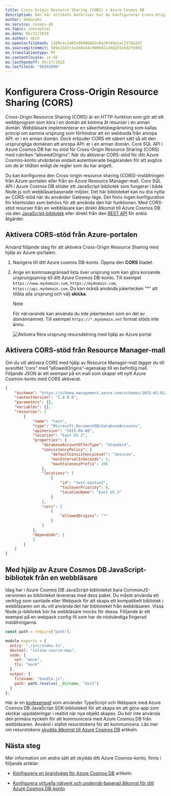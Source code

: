 ```yaml
---
title: Cross-Origin Resource Sharing (CORS) i Azure Cosmos DB
description: Den här artikeln beskriver hur du konfigurerar Cross-Origin Resource Sharing (CORS) i Azure Cosmos DB med hjälp av Azure-portalen och Azure Resource Manager-mallar.
author: deborahc
ms.service: cosmos-db
ms.topic: conceptual
ms.date: 05/23/2019
ms.author: dech
ms.openlocfilehash: 1269c4c2405e9b906b63c8a29c0de1ac217da1d7
ms.sourcegitcommit: 509e1583c3a3dde34c8090d2149d255cb92fe991
ms.translationtype: MT
ms.contentlocale: sv-SE
ms.lasthandoff: 05/27/2019
ms.locfileid: "66241896"
---
```

# <a name="configure-cross-origin-resource-sharing-cors"></a>Konfigurera Cross-Origin Resource Sharing (CORS) 

Cross-Origin Resource Sharing (CORS) är en HTTP-funktion som gör att ett webbprogram som körs i en domän att komma åt resurser i en annan domän. Webbläsare implementerar en säkerhetsbegränsning som kallas princip om samma ursprung som förhindrar att en webbsida från anropa API: er i en annan domän. Dock erbjuder CORS ett säkert sätt så att den ursprungliga domänen att anropa API: er i en annan domän. Core SQL API i Azure Cosmos DB har nu stöd för Cross-Origin Resource Sharing (CORS) med rubriken ”allowedOrigins”. När du aktiverar CORS-stöd för ditt Azure Cosmos-konto utvärderas endast autentiserade begäranden för att avgöra om de är tillåten enligt de regler som du har angett.

Du kan konfigurera den Cross-origin resource sharing (CORS)-inställningen från Azure-portalen eller från en Azure Resource Manager-mall. Core SQL API i Azure Cosmos DB stöder ett JavaScript-bibliotek som fungerar i både Node.js och webbläsarbaserade miljöer. Det här biblioteket kan nu dra nytta av CORS-stöd när du använder Gateway-läge. Det finns ingen konfiguration för klientsidan som behövs för att använda den här funktionen. Med CORS-stöd resurser från en webbläsare kan direkt åtkomst till Azure Cosmos DB via den [JavaScript-bibliotek](https://www.npmjs.com/package/@azure/cosmos) eller direkt från den [REST API](https://docs.microsoft.com/rest/api/cosmos-db/) för enkla åtgärder. 

## <a name="enable-cors-support-from-azure-portal"></a>Aktivera CORS-stöd från Azure-portalen

Använd följande steg för att aktivera Cross-Origin Resource Sharing med hjälp av Azure-portalen:

1. Navigera till ditt Azure cosmos DB-konto. Öppna den **CORS** bladet.

2. Ange en kommaavgränsad lista över ursprung som kan göra korsande ursprungsanrop till ditt Azure Cosmos DB-konto. Till exempel `https://www.mydomain.com`, `https://mydomain.com`, `https://api.mydomain.com`. Du kan också använda jokertecken ”\*” att tillåta alla ursprung och välj **skicka**. 

   > [!NOTE]
   > För närvarande kan använda du inte jokertecken som en del av domännamnet. Till exempel `https://*.mydomain.net` format stöds inte ännu. 
   
   ![Aktivera flera ursprung resursdelning med hjälp av Azure portal](./media/how-to-configure-cross-origin-resource-sharing/enable-cross-origin-resource-sharing-using-azure-portal.png)
 
## <a name="enable-cors-support-from-resource-manager-template"></a>Aktivera CORS-stöd från Resource Manager-mall

Om du vill aktivera CORS med hjälp av Resource Manager-mall lägger du till avsnittet ”cors” med ”allowedOrigins”-egenskap till en befintlig mall. Följande JSON är ett exempel på en mall som skapar ett nytt Azure Cosmos-konto med CORS aktiverat.

```json
{
    "$schema": "https://schema.management.azure.com/schemas/2015-01-01/deploymentTemplate.json#",
    "contentVersion": "1.0.0.0",
    "parameters": {},
    "variables": {},
    "resources": [
        {
            "name": "test",
            "type": "Microsoft.DocumentDB/databaseAccounts",
            "apiVersion": "2015-04-08",
            "location": "East US 2",
            "properties": {
                "databaseAccountOfferType": "Standard",
                "consistencyPolicy": {
                    "defaultConsistencyLevel": "Session",
                    "maxIntervalInSeconds": 5,
                    "maxStalenessPrefix": 100
                },
                "locations": [
                    {
                        "id": "test-eastus2",
                        "failoverPriority": 0,
                        "locationName": "East US 2"
                    }
                ],
                "cors": [
                    {
                        "allowedOrigins": "*"
                    }
                ]
            },
            "dependsOn": [
            ]
        }
    ]
}
```

## <a name="using-the-azure-cosmos-db-javascript-library-from-a-browser"></a>Med hjälp av Azure Cosmos DB JavaScript-bibliotek från en webbläsare

Idag har i Azure Cosmos DB JavaScript-biblioteket bara CommonJS-versionen av biblioteket levereras med dess paket. Du måste använda ett verktyg som samlade eller Webpack för att skapa ett kompatibelt bibliotek i webbläsaren om du vill använda det här biblioteket från webbläsaren. Vissa Node.js-bibliotek bör ha webbläsare mocks för dessa. Följande är ett exempel på en webpack config-fil som har de nödvändiga fingerad inställningarna.

```javascript
const path = require("path");

module.exports = {
  entry: "./src/index.ts",
  devtool: "inline-source-map",
  node: {
    net: "mock",
    tls: "mock"
  },
  output: {
    filename: "bundle.js",
    path: path.resolve(__dirname, "dist")
  }
};
```
 
Här är en [kodexempel](https://github.com/christopheranderson/cosmos-browser-sample) som använder TypeScript och Webpack med Azure Cosmos DB JavaScript SDK-biblioteket för att skapa en att göra-app som skickar uppdateringar i realtid när nya objekt skapas.
Du bör inte använda den primära nyckeln för att kommunicera med Azure Cosmos DB från webbläsaren. Använd i stället resurstokens för att kommunicera. Läs mer om resurstokens [skydda åtkomst till Azure Cosmos DB](secure-access-to-data.md#resource-tokens) artikeln.

## <a name="next-steps"></a>Nästa steg

Mer information om andra sätt att skydda ditt Azure Cosmos-konto, finns i följande artiklar:

* [Konfigurera en brandvägg för Azure Cosmos DB](how-to-configure-firewall.md) artikeln.

* [Konfigurera virtuella nätverk och undernät-baserad åtkomst för ditt Azure Cosmos DB-konto](how-to-configure-vnet-service-endpoint.md)
    


